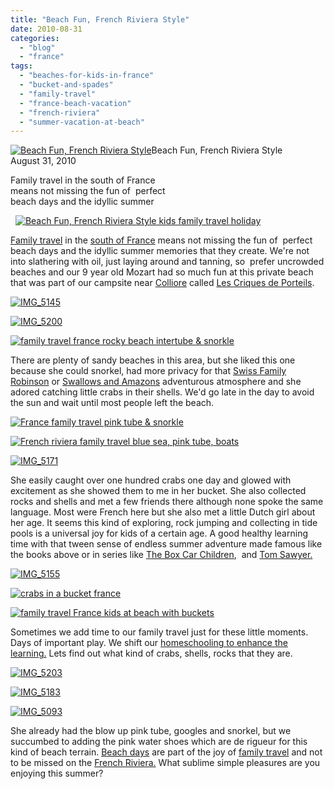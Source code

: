 ```yaml
---
title: "Beach Fun, French Riviera Style"
date: 2010-08-31
categories: 
  - "blog"
  - "france"
tags: 
  - "beaches-for-kids-in-france"
  - "bucket-and-spades"
  - "family-travel"
  - "france-beach-vacation"
  - "french-riviera"
  - "summer-vacation-at-beach"
---
```


 [![Beach Fun, French Riviera Style](https://pub-ac94b3f306b24c0dba4238943c97f2e1.r2.dev/6a00e5502a950788330133f34a66cb970b.jpg "Beach Fun, French Riviera Style")](https://pub-ac94b3f306b24c0dba4238943c97f2e1.r2.dev/6a00e5502a950788330133f34a66cb970b.jpg)Beach Fun, French Riviera Style  
August 31, 2010

Family travel in the south of France  
means not missing the fun of  perfect  
beach days and the idyllic summer

<!--more-->

  [![Beach Fun, French Riviera Style kids family travel holiday](https://pub-ac94b3f306b24c0dba4238943c97f2e1.r2.dev/6a00e5502a950788330134866eaa9e970c.jpg "Beach Fun, French Riviera Style kids family travel holiday")](https://pub-ac94b3f306b24c0dba4238943c97f2e1.r2.dev/6a00e5502a950788330134866eaa9e970c.jpg)  

[Family travel](http://soultravelers3new.local/2009/04/how-to-travel-the-world-as-a-digital-nomad-family.html) in the [south of France](http://soultravelers3new.local/2010/07/colliore-france-on-bastille-day-family-travel-pyrennees-catalonia-beautiful-village-on-the-med-sea.html) means not missing the fun of  perfect beach days and the idyllic summer memories that they create. We're not into slathering with oil, just laying around and tanning, so  prefer uncrowded beaches and our 9 year old Mozart had so much fun at this private beach that was part of our campsite near [Colliore](http://soultravelers3new.local/2010/07/colliore-france-on-bastille-day-family-travel-pyrennees-catalonia-beautiful-village-on-the-med-sea.html) called [Les Criques de Porteils](http://www.lescriques.com/).

[![IMG_5145](https://pub-ac94b3f306b24c0dba4238943c97f2e1.r2.dev/6a00e5502a9507883301348690b1b9970c.jpg "IMG_5145")](https://pub-ac94b3f306b24c0dba4238943c97f2e1.r2.dev/6a00e5502a9507883301348690b1b9970c.jpg) 

[![IMG_5200](https://pub-ac94b3f306b24c0dba4238943c97f2e1.r2.dev/6a00e5502a9507883301348690b2d2970c.jpg "IMG_5200")](https://pub-ac94b3f306b24c0dba4238943c97f2e1.r2.dev/6a00e5502a9507883301348690b2d2970c.jpg)

[![family travel france rocky beach intertube & snorkle](https://pub-ac94b3f306b24c0dba4238943c97f2e1.r2.dev/6a00e5502a9507883301348690b0fd970c.jpg "family travel france rocky beach intertube & snorkle")](https://pub-ac94b3f306b24c0dba4238943c97f2e1.r2.dev/6a00e5502a9507883301348690b0fd970c.jpg) 

There are plenty of sandy beaches in this area, but she liked this one because she could snorkel, had more privacy for that [Swiss Family Robinson](http://www.amazon.com/Swiss-Family-Robinson-Unabridged-Classics/dp/1402726023/ref=sr_1_2?s=books&ie=UTF8&qid=1283204257&sr=1-2) or [Swallows and Amazons](http://www.amazon.com/Swallows-Amazons-Godine-Storyteller-Ransome/dp/1567924204/ref=sr_1_1?s=books&ie=UTF8&qid=1283204335&sr=1-1) adventurous atmosphere and she adored catching little crabs in their shells. We'd go late in the day to avoid the sun and wait until most people left the beach.

[![France family travel pink tube & snorkle](https://pub-ac94b3f306b24c0dba4238943c97f2e1.r2.dev/6a00e5502a950788330133f36c9bc7970b.jpg "France family travel pink tube & snorkle")](https://pub-ac94b3f306b24c0dba4238943c97f2e1.r2.dev/6a00e5502a950788330133f36c9bc7970b.jpg) 

[![French riviera family travel blue sea, pink tube, boats](https://pub-ac94b3f306b24c0dba4238943c97f2e1.r2.dev/6a00e5502a950788330133f36c9ffa970b.jpg "French riviera family travel blue sea, pink tube, boats")](https://pub-ac94b3f306b24c0dba4238943c97f2e1.r2.dev/6a00e5502a950788330133f36c9ffa970b.jpg) 

[![IMG_5171](https://pub-ac94b3f306b24c0dba4238943c97f2e1.r2.dev/6a00e5502a950788330133f36ca0f4970b.jpg "IMG_5171")](https://pub-ac94b3f306b24c0dba4238943c97f2e1.r2.dev/6a00e5502a950788330133f36ca0f4970b.jpg)  
  
She easily caught over one hundred crabs one day and glowed with excitement as she showed them to me in her bucket. She also collected rocks and shells and met a few friends there although none spoke the same language. Most were French here but she also met a little Dutch girl about her age. It seems this kind of exploring, rock jumping and collecting in tide pools is a universal joy for kids of a certain age. A good healthy learning time with that tween sense of endless summer adventure made famous like the books above or in series like [The Box Car Children](http://www.amazon.com/Boxcar-Children-Books-1-4/dp/0807508543/ref=sr_1_2?s=books&ie=UTF8&qid=1283204433&sr=1-2),  and [Tom Sawyer.](http://www.amazon.com/Adventures-Sawyer-Mark-Twain-Library/dp/0520266110/ref=sr_1_1?s=books&ie=UTF8&qid=1283204500&sr=1-1) 

[![IMG_5155](https://pub-ac94b3f306b24c0dba4238943c97f2e1.r2.dev/6a00e5502a950788330133f36ca32f970b.jpg "IMG_5155")](https://pub-ac94b3f306b24c0dba4238943c97f2e1.r2.dev/6a00e5502a950788330133f36ca32f970b.jpg) 

[![crabs in a bucket france](https://pub-ac94b3f306b24c0dba4238943c97f2e1.r2.dev/6a00e5502a950788330133f36ca3de970b.jpg "crabs in a bucket france")](https://pub-ac94b3f306b24c0dba4238943c97f2e1.r2.dev/6a00e5502a950788330133f36ca3de970b.jpg)

[![family travel France kids at beach with buckets](https://pub-ac94b3f306b24c0dba4238943c97f2e1.r2.dev/6a00e5502a9507883301348690b977970c.jpg "family travel France kids at beach with buckets")](https://pub-ac94b3f306b24c0dba4238943c97f2e1.r2.dev/6a00e5502a9507883301348690b977970c.jpg)  
  
Sometimes we add time to our family travel just for these little moments. Days of important play. We shift our [homeschooling to enhance the learning.](http://soultravelers3new.local/2010/04/family-travel-homeschool-education-global-students-lifestyle-design-location-independent-4hww-around.html) Lets find out what kind of crabs, shells, rocks that they are. 

[![IMG_5203](https://pub-ac94b3f306b24c0dba4238943c97f2e1.r2.dev/6a00e5502a950788330133f36ca694970b.jpg "IMG_5203")](https://pub-ac94b3f306b24c0dba4238943c97f2e1.r2.dev/6a00e5502a950788330133f36ca694970b.jpg)

[![IMG_5183](https://pub-ac94b3f306b24c0dba4238943c97f2e1.r2.dev/6a00e5502a950788330133f36ca746970b.jpg "IMG_5183")](https://pub-ac94b3f306b24c0dba4238943c97f2e1.r2.dev/6a00e5502a950788330133f36ca746970b.jpg) 

[![IMG_5093](https://pub-ac94b3f306b24c0dba4238943c97f2e1.r2.dev/6a00e5502a950788330133f36ca868970b.jpg "IMG_5093")](https://pub-ac94b3f306b24c0dba4238943c97f2e1.r2.dev/6a00e5502a950788330133f36ca868970b.jpg)  
  
She already had the blow up pink tube, googles and snorkel, but we succumbed to adding the pink water shoes which are de rigueur for this kind of beach terrain. [Beach days](http://soultravelers3new.local/2008/07/workyoutube-pla.html#more) are part of the joy of [family travel](http://soultravelers3new.local/2010/08/camping-europe-with-kids-free-kids-clubs-family-friendly-international-travel-tips.html#more) and not to be missed on the [French Riviera.](http://soultravelers3new.local/2010/08/around-the-world-with-kids-extended-travel-long-term-travel-families-and-friends.html#more) What sublime simple pleasures are you enjoying this summer?
